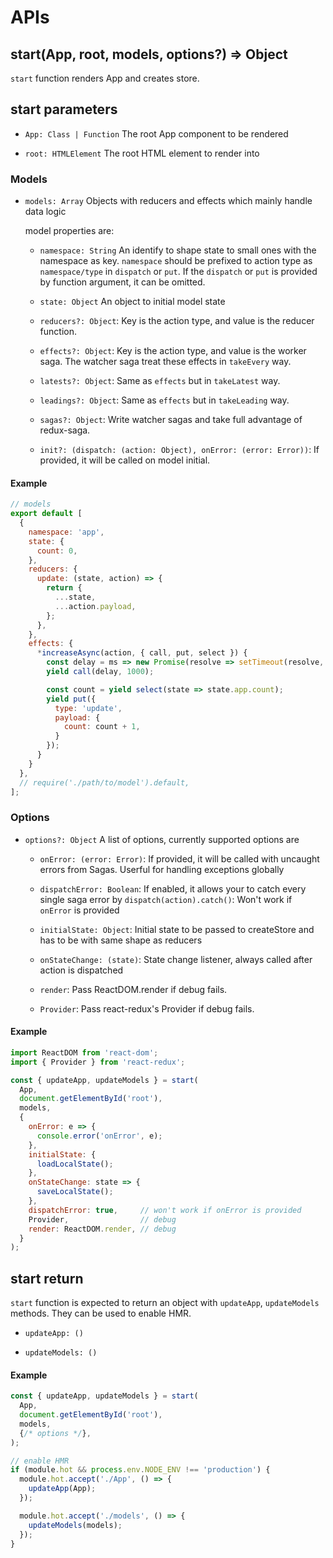 # APIs

## start(App, root, models, options?) => Object

`start` function renders App and creates store.

## start parameters

- `App: Class | Function` The root App component to be rendered

- `root: HTMLElement` The root HTML element to render into

### Models

- `models: Array` Objects with reducers and effects which mainly handle data logic

    model properties are: 

    - `namespace: String` An identify to shape state to small ones with the namespace as key. `namespace` should be prefixed to action type as `namespace/type` in `dispatch` or `put`. If the `dispatch` or `put` is provided by function argument, it can be omitted.
        
    - `state: Object` An object to initial model state
    - `reducers?: Object`: Key is the action type, and value is the reducer function.
    - `effects?: Object`: Key is the action type, and value is the worker saga. The watcher saga treat these effects in `takeEvery` way.
    - `latests?: Object`: Same as `effects` but in `takeLatest` way.
    - `leadings?: Object`: Same as `effects` but in `takeLeading` way.
    - `sagas?: Object`: Write watcher sagas and take full advantage of redux-saga.
    - `init?: (dispatch: (action: Object), onError: (error: Error))`: If provided, it will be called on model initial.

#### Example

```javascript
// models
export default [
  {
    namespace: 'app',
    state: {
      count: 0,
    },
    reducers: {
      update: (state, action) => {
        return {
          ...state,
          ...action.payload,
        };
      },
    },
    effects: {
      *increaseAsync(action, { call, put, select }) {
        const delay = ms => new Promise(resolve => setTimeout(resolve, ms));
        yield call(delay, 1000);

        const count = yield select(state => state.app.count);
        yield put({
          type: 'update',
          payload: {
            count: count + 1,
          }
        });
      }
    }
  }, 
  // require('./path/to/model').default, 
];
```

### Options

- `options?: Object` A list of options, currently supported options are

    - `onError: (error: Error)`: If provided, it will be called with uncaught errors from Sagas. Userful for handling exceptions globally
    - `dispatchError: Boolean`: If enabled, it allows your to catch every single saga error by `dispatch(action).catch()`: Won't work if `onError` is provided
    - `initialState: Object`: Initial state to be passed to createStore and has to be with same shape as reducers
    - `onStateChange: (state)`: State change listener, always called after action is dispatched

    - `render`: Pass ReactDOM.render if debug fails.
    - `Provider`: Pass react-redux's Provider if debug fails.

#### Example

```javascript
import ReactDOM from 'react-dom';
import { Provider } from 'react-redux';

const { updateApp, updateModels } = start(
  App,
  document.getElementById('root'),
  models,
  {
    onError: e => {
      console.error('onError', e);
    },
    initialState: {
      loadLocalState();
    },
    onStateChange: state => {
      saveLocalState();
    },
    dispatchError: true,     // won't work if onError is provided
    Provider,                // debug
    render: ReactDOM.render, // debug
  }
);
```

## start return

`start` function is expected to return an object with `updateApp`, `updateModels` methods. They can be used to enable HMR.

- `updateApp: ()`

- `updateModels: ()`

#### Example

```javascript
const { updateApp, updateModels } = start(
  App,
  document.getElementById('root'),
  models,
  {/* options */},
);

// enable HMR
if (module.hot && process.env.NODE_ENV !== 'production') {
  module.hot.accept('./App', () => {
    updateApp(App);
  });

  module.hot.accept('./models', () => {
    updateModels(models);
  });
}
```
